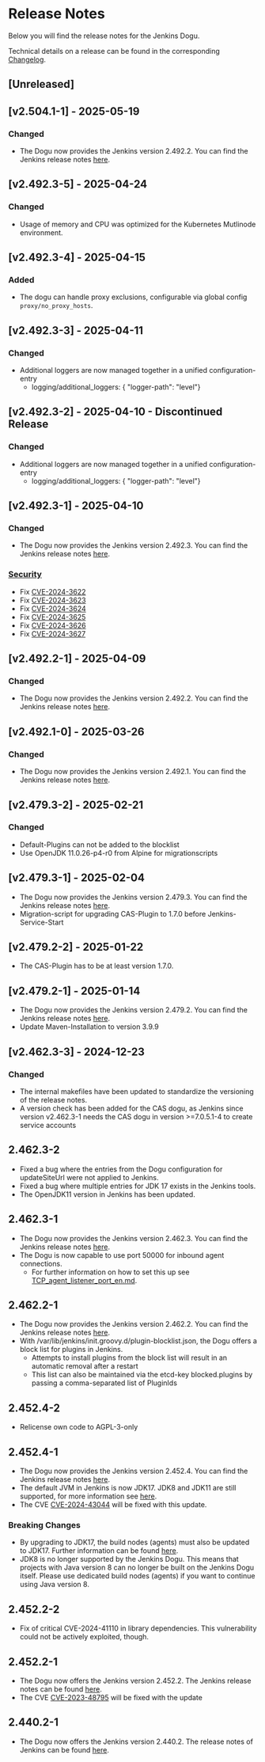 # Release Notes

Below you will find the release notes for the Jenkins Dogu.

Technical details on a release can be found in the corresponding [Changelog](https://docs.cloudogu.com/en/docs/dogus/jenkins/CHANGELOG/).

## [Unreleased]

## [v2.504.1-1] - 2025-05-19
### Changed
* The Dogu now provides the Jenkins version 2.492.2. You can find the Jenkins release notes [here](https://www.jenkins.io/changelog/2.504.1/).

## [v2.492.3-5] - 2025-04-24
### Changed
- Usage of memory and CPU was optimized for the Kubernetes Mutlinode environment.

## [v2.492.3-4] - 2025-04-15
### Added
* The dogu can handle proxy exclusions, configurable via global config `proxy/no_proxy_hosts`.

## [v2.492.3-3] - 2025-04-11
### Changed
* Additional loggers are now managed together in a unified configuration-entry
    * logging/additional_loggers: { "logger-path": "level"}

## [v2.492.3-2] - 2025-04-10 - Discontinued Release
### Changed
* Additional loggers are now managed together in a unified configuration-entry
  * logging/additional_loggers: { "logger-path": "level"}

## [v2.492.3-1] - 2025-04-10
### Changed
* The Dogu now provides the Jenkins version 2.492.3. You can find the Jenkins release notes [here](https://www.jenkins.io/changelog-stable/2.492.3/).
### [Security](https://www.jenkins.io/security/advisory/2025-04-02)
- Fix [CVE-2024-3622](https://nvd.nist.gov/vuln/detail/CVE-2024-3622) 
- Fix [CVE-2024-3623](https://nvd.nist.gov/vuln/detail/CVE-2024-3623) 
- Fix [CVE-2024-3624](https://nvd.nist.gov/vuln/detail/CVE-2024-3624)
- Fix [CVE-2024-3625](https://nvd.nist.gov/vuln/detail/CVE-2024-3625)
- Fix [CVE-2024-3626](https://nvd.nist.gov/vuln/detail/CVE-2024-3626)
- Fix [CVE-2024-3627](https://nvd.nist.gov/vuln/detail/CVE-2024-3627)

## [v2.492.2-1] - 2025-04-09
### Changed
* The Dogu now provides the Jenkins version 2.492.2. You can find the Jenkins release notes [here](https://www.jenkins.io/changelog-stable/2.492.2/).

## [v2.492.1-0] - 2025-03-26
### Changed
* The Dogu now provides the Jenkins version 2.492.1. You can find the Jenkins release notes [here](https://www.jenkins.io/changelog-stable/2.492.1/).

## [v2.479.3-2] - 2025-02-21
### Changed
* Default-Plugins can not be added to the blocklist
* Use OpenJDK 11.0.26-p4-r0 from Alpine for migrationscripts

## [v2.479.3-1] - 2025-02-04
* The Dogu now provides the Jenkins version 2.479.3. You can find the Jenkins release notes [here](https://www.jenkins.io/changelog-stable/2.479.3/).
* Migration-script for upgrading CAS-Plugin to 1.7.0 before Jenkins-Service-Start

## [v2.479.2-2] - 2025-01-22
* The CAS-Plugin has to be at least version 1.7.0.

## [v2.479.2-1] - 2025-01-14
* The Dogu now provides the Jenkins version 2.479.2. You can find the Jenkins release notes [here](https://www.jenkins.io/changelog-stable/2.479.2/).
* Update Maven-Installation to version 3.9.9

## [v2.462.3-3] - 2024-12-23
### Changed
* The internal makefiles have been updated to standardize the versioning of the release notes.
* A version check has been added for the CAS dogu, as Jenkins since version v2.462.3-1 needs the CAS dogu in version >=7.0.5.1-4 to create service accounts

## 2.462.3-2
* Fixed a bug where the entries from the Dogu configuration for updateSiteUrl were not applied to Jenkins.
* Fixed a bug where multiple entries for JDK 17 exists in the Jenkins tools.
* The OpenJDK11 version in Jenkins has been updated.

## 2.462.3-1
* The Dogu now provides the Jenkins version 2.462.3. You can find the Jenkins release notes [here](https://www.jenkins.io/changelog-stable/2.462.3/).
* The Dogu is now capable to use port 50000 for inbound agent connections.
  * For further information on how to set this up see [TCP_agent_listener_port_en.md](../operations/TCP_agent_listener_port_en.md).

## 2.462.2-1
* The Dogu now provides the Jenkins version 2.462.2. You can find the Jenkins release notes [here](https://www.jenkins.io/changelog-stable/2.462.2/).
* With /var/lib/jenkins/init.groovy.d/plugin-blocklist.json, the Dogu offers a block list for plugins in Jenkins.
    * Attempts to install plugins from the block list will result in an automatic removal after a restart
    * This list can also be maintained via the etcd-key blocked.plugins by passing a comma-separated list of PluginIds

## 2.452.4-2
* Relicense own code to AGPL-3-only

## 2.452.4-1
* The Dogu now provides the Jenkins version 2.452.4. You can find the Jenkins release notes [here](https://www.jenkins.io/changelog-stable/2.452.4/).
* The default JVM in Jenkins is now JDK17. JDK8 and JDK11 are still supported, for more information see [here](https://docs.cloudogu.com/en/docs/dogus/jenkins/operations/Building_with_custom_Java/).
* The CVE [CVE-2024-43044](https://nvd.nist.gov/vuln/detail/CVE-2024-43044) will be fixed with this update.

### Breaking Changes
* By upgrading to JDK17, the build nodes (agents) must also be updated to JDK17. Further information can be found [here](https://www.jenkins.io/doc/book/platform-information/upgrade-java-to-17/#jvm-version-on-agents).
* JDK8 is no longer supported by the Jenkins Dogu. This means that projects with Java version 8 can no longer be built on the Jenkins Dogu itself. Please use dedicated build nodes (agents) if you want to continue using Java version 8.

## 2.452.2-2
* Fix of critical CVE-2024-41110 in library dependencies. This vulnerability could not be actively exploited, though.

## 2.452.2-1

* The Dogu now offers the Jenkins version 2.452.2. The Jenkins release notes can be found [here](https://www.jenkins.io/changelog/#v2.452).
* The CVE [CVE-2023-48795](https://www.jenkins.io/security/advisory/2024-04-17/) will be fixed with the update

## 2.440.2-1

* The Dogu now offers the Jenkins version 2.440.2. The release notes of Jenkins can be found [here](https://www.jenkins.io/changelog/#v2.440).
